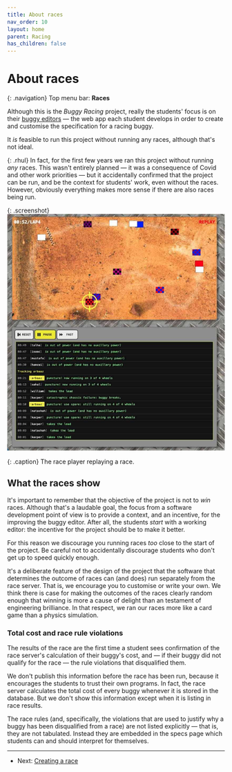 ```yaml
---
title: About races
nav_order: 10
layout: home
parent: Racing
has_children: false
---
```


# About races

{: .navigation}
Top menu bar: **Races**

Although this is the _Buggy Racing_ project, really the students' focus is on
their [buggy editors](../buggy-editor/the-editor) — the web app each student
develops in order to create and customise the specification for a racing buggy.

It _is_ feasible to run this project without running any races, although that's
not ideal.

{: .rhul}
In fact, for the first few years we ran this project without running _any_
races. This wasn't entirely planned — it was a consequence of Covid and other
work priorities — but it accidentally confirmed that the project can be run,
and be the context for students' work, even without the races. However,
obviously everything makes more sense if there are also races being run.

{: .screenshot}
![Screenshot showing a replay of a race](/docs/img/screenshots/race-replay.jpg)

{: .caption}
The race player replaying a race.

## What the races show

It's important to remember that the objective of the project is not to _win_
races. Although that's a laudable goal, the focus from a software development
point of view is to provide a context, and an incentive, for the improving the
buggy editor. After all, the students _start_ with a working editor: the
incentive for the project should be to make it better.

For this reason we discourage you running races _too_ close to the start of
the project. Be careful not to accidentally discourage students who don't get
up to speed quickly enough.

It's a deliberate feature of the design of the project that the software that
determines the outcome of races can (and does) run separately from the race
server. That is, we encourage you to customise or write your own. We think there
is case for making the outcomes of the races clearly random enough that winning
is more a cause of delight than an testament of engineering brilliance. In
that respect, we ran our races more like a card game than a physics simulation.

### Total cost and race rule violations

The results of the race are the first time a student sees confirmation of the
race server's calculation of their buggy's cost, and — if their buggy did not
qualify for the race — the rule violations that disqualified them.

We don't publish this information before the race has been run, because it
encourages the students to trust their own programs. In fact, the race server
calculates the total cost of every buggy whenever it is stored in the database.
But we don't show this information except when it is listing in race results.

The race rules (and, specifically, the violations that are used to justify why
a buggy has been disqualified from a race) are not listed explicitly — that is,
they are not tabulated. Instead they are embedded in the specs page which
students can and should interpret for themselves.


---

* Next: [Creating a race](creating)
